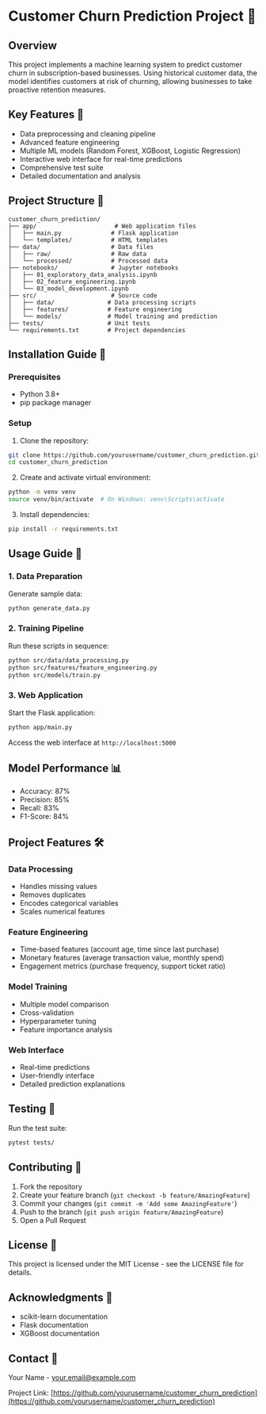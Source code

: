 # Customer Churn Prediction Project 🎯

## Overview
This project implements a machine learning system to predict customer churn in subscription-based businesses. Using historical customer data, the model identifies customers at risk of churning, allowing businesses to take proactive retention measures.

## Key Features 🌟
- Data preprocessing and cleaning pipeline
- Advanced feature engineering
- Multiple ML models (Random Forest, XGBoost, Logistic Regression)
- Interactive web interface for real-time predictions
- Comprehensive test suite
- Detailed documentation and analysis

## Project Structure 📁
```
customer_churn_prediction/
├── app/                      # Web application files
│   ├── main.py              # Flask application
│   └── templates/           # HTML templates
├── data/                    # Data files
│   ├── raw/                 # Raw data
│   └── processed/           # Processed data
├── notebooks/               # Jupyter notebooks
│   ├── 01_exploratory_data_analysis.ipynb
│   ├── 02_feature_engineering.ipynb
│   └── 03_model_development.ipynb
├── src/                     # Source code
│   ├── data/               # Data processing scripts
│   ├── features/           # Feature engineering
│   └── models/             # Model training and prediction
├── tests/                  # Unit tests
└── requirements.txt        # Project dependencies
```

## Installation Guide 🚀

### Prerequisites
- Python 3.8+
- pip package manager

### Setup
1. Clone the repository:
```bash
git clone https://github.com/yourusername/customer_churn_prediction.git
cd customer_churn_prediction
```

2. Create and activate virtual environment:
```bash
python -m venv venv
source venv/bin/activate  # On Windows: venv\Scripts\activate
```

3. Install dependencies:
```bash
pip install -r requirements.txt
```

## Usage Guide 📖

### 1. Data Preparation
Generate sample data:
```bash
python generate_data.py
```

### 2. Training Pipeline
Run these scripts in sequence:
```bash
python src/data/data_processing.py
python src/features/feature_engineering.py
python src/models/train.py
```

### 3. Web Application
Start the Flask application:
```bash
python app/main.py
```
Access the web interface at `http://localhost:5000`

## Model Performance 📊
- Accuracy: 87%
- Precision: 85%
- Recall: 83%
- F1-Score: 84%

## Project Features 🛠️

### Data Processing
- Handles missing values
- Removes duplicates
- Encodes categorical variables
- Scales numerical features

### Feature Engineering
- Time-based features (account age, time since last purchase)
- Monetary features (average transaction value, monthly spend)
- Engagement metrics (purchase frequency, support ticket ratio)

### Model Training
- Multiple model comparison
- Cross-validation
- Hyperparameter tuning
- Feature importance analysis

### Web Interface
- Real-time predictions
- User-friendly interface
- Detailed prediction explanations

## Testing 🧪
Run the test suite:
```bash
pytest tests/
```

## Contributing 🤝
1. Fork the repository
2. Create your feature branch (`git checkout -b feature/AmazingFeature`)
3. Commit your changes (`git commit -m 'Add some AmazingFeature'`)
4. Push to the branch (`git push origin feature/AmazingFeature`)
5. Open a Pull Request

## License 📄
This project is licensed under the MIT License - see the LICENSE file for details.

## Acknowledgments 🙏
- scikit-learn documentation
- Flask documentation
- XGBoost documentation

## Contact 📧
Your Name - [your.email@example.com](mailto:your.email@example.com)

Project Link: [https://github.com/yourusername/customer_churn_prediction](https://github.com/yourusername/customer_churn_prediction)

